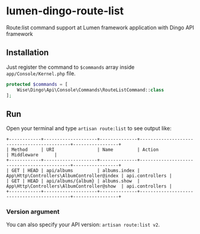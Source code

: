 # lumen-dingo-route-list
Route:list command support at Lumen framework application with Dingo API framework

## Installation

Just register the command to `$commands` array inside `app/Console/Kernel.php` file.

```php
protected $commands = [
	Wise\Dingo\Api\Console\Commands\RouteListCommand::class
];
```

## Run

Open your terminal and type `artisan route:list` to see output like:

```
+------------+--------------------+--------------+--------------------------------------------+-----------------+
| Method     | URI                | Name         | Action                                     | Middleware      |
+------------+--------------------+--------------+--------------------------------------------+-----------------+
| GET | HEAD | api/albums         | albums.index | App\Http\Controllers\AlbumController@index | api.controllers |
| GET | HEAD | api/albums/{album} | albums.show  | App\Http\Controllers\AlbumController@show  | api.controllers |
+------------+--------------------+--------------+--------------------------------------------+-----------------+
```

### Version argument

You can also specify your API version: `artisan route:list v2`.